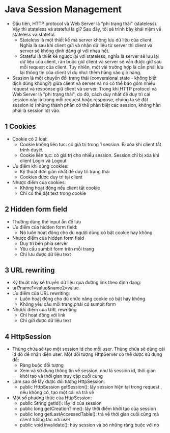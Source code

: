 # Java Session Management
- Đầu tiên, HTTP protocol và Web Server là "phi trạng thái" (stateless). Vậy thì stateless và stateful là gì? Sau đây, tôi sẽ trình bày khái niệm về stateless và stateful.
	- Stateless là một thiết kế mà server không lưu dữ liệu của client. Nghĩa là sau khi client gửi và nhận dữ liệu từ server thì client và server sẽ không dính dáng gì với nhau hết.
	- Stateful là thiết kế ngược lại với stateless, nghĩa là server sẽ lưu lại dữ liệu của client, ràn buộc giữ client và server sẽ vẫn được giữ sau mỗi request của client. Tuy nhiên, một vài trường hợp là cần phải lưu lại thông tin của client ví dụ như: thêm hàng vào giỏ hàng.
- Session là một chuyển đổi trạng thái (conversional state - không biết dịch đúng không?) giữa client và server và nó có thể bao gồm nhiều request và response giữ client và server. Trong khi HTTP protocol và Web Server là "phi trạng thái", do đó, cách duy nhất để duy trì cái session này là trong mỗi request hoặc response, chúng ta sẽ đặt session id (những thành phần có thể phân biệt các session, không hẳn phải là session id) vào.

## 1 Cookies
- Cookie có 2 loại:
	- Cookie không liên tục: có giá trị trong 1 session. Bị xóa khi client tắt trình duyệt
	- Cookie liên tục: có giá trị cho nhiều session. Session chỉ bị xóa khi client Login và Logout
- Ưu điểm khi dùng cookies:
	- Kỹ thuật đơn giản nhất để duy trì trạng thái
	- Cookies được duy trì tại client
- Nhược điểm của cookies:
	- Không hoạt động nếu client tắt cookie
	- Chỉ có thể đặt text trong cookie
## 2 Hidden form field
- Thường dùng thẻ input ẩn để lưu
- Ưu điểm của hidden form field:
	- Nó luôn hoạt động cho dù người dùng có bật cookie hay không
- Nhược điểm của hidden form field
	- Duy trì bên phía server
	- Yêu cầu sumbit form trên mỗi trang
	- Chỉ lưu được dữ liệu text
## 3 URL rewriting
- Kỹ thuật này sẽ truyền dữ liệu qua đường link theo định dạng:
- url?name1=value&name2=value
- Ưu điểm của URL rewriting:
	- Luôn hoạt động cho dù chức năng cookie có bật hay không
	- Không yêu cầu mỗi trang phải có sumbit form
- Nhược điểm của URL rewriting
	- Chỉ hoạt động với link
	- Chỉ gửi được dữ liệu text
## 4 HttpSession
- Thùng chứa sẽ tạo một  session id cho mỗi user. Thùng chứa sẽ dùng cái id đó để nhận diện user. Một đối tượng HttpServer có thể được sử dụng để:
	- Ràng buộc đối tượng
	- Xem và sử dụng thông tin về session, như là session id, thời gian khởi tạo và thời gian truy cập cuối cùng
- Làm sao để lấy được đối tượng HttpSession:
	- public HttpSession getSession(): lấy session hiện tại trong request , nếu không có, tạo một cái và trả về
- Một số phương thức của HttpSession:
	- public String getId(): lấy id của session
	- public long getCreationTime(): lấy thời điểm khởi tạo của session
	- public long getLastAccessedTable(): trả về thời gian cuối cùng mà client tưởng tác với user
	- public void invalidate(): hủy session và bỏ những ràng buộc với nó

